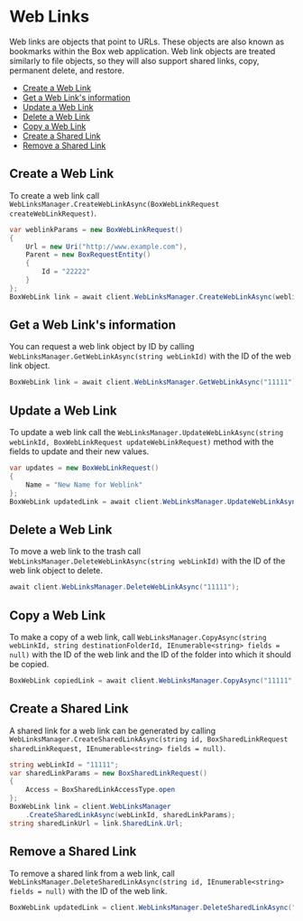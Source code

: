 Web Links
=========

Web links are objects that point to URLs. These objects are also known as bookmarks within the Box web application.
Web link objects are treated similarly to file objects, so they will also support shared links, copy, permanent delete,
and restore.

<!-- START doctoc generated TOC please keep comment here to allow auto update -->
<!-- DON'T EDIT THIS SECTION, INSTEAD RE-RUN doctoc TO UPDATE -->


- [Create a Web Link](#create-a-web-link)
- [Get a Web Link's information](#get-a-web-links-information)
- [Update a Web Link](#update-a-web-link)
- [Delete a Web Link](#delete-a-web-link)
- [Copy a Web Link](#copy-a-web-link)
- [Create a Shared Link](#create-a-shared-link)
- [Remove a Shared Link](#remove-a-shared-link)

<!-- END doctoc generated TOC please keep comment here to allow auto update -->

Create a Web Link
-----------------

To create a web link call `WebLinksManager.CreateWebLinkAsync(BoxWebLinkRequest createWebLinkRequest)`.

<!-- sample post_web_links -->
```c#
var weblinkParams = new BoxWebLinkRequest()
{
    Url = new Uri("http://www.example.com"),
    Parent = new BoxRequestEntity()
    {
        Id = "22222"
    }
};
BoxWebLink link = await client.WebLinksManager.CreateWebLinkAsync(weblinkParams);
```

Get a Web Link's information
----------------------------

You can request a web link object by ID by calling `WebLinksManager.GetWebLinkAsync(string webLinkId)`
with the ID of the web link object.

<!-- sample get_web_links_id -->
```c#
BoxWebLink link = await client.WebLinksManager.GetWebLinkAsync("11111");
```

Update a Web Link
-----------------

To update a web link call the
`WebLinksManager.UpdateWebLinkAsync(string webLinkId, BoxWebLinkRequest updateWebLinkRequest)`
method with the fields to update and their new values.

<!-- sample put_web_links_id -->
```c#
var updates = new BoxWebLinkRequest()
{
    Name = "New Name for Weblink"
};
BoxWebLink updatedLink = await client.WebLinksManager.UpdateWebLinkAsync("11111", updates);
```

Delete a Web Link
-----------------

To move a web link to the trash call `WebLinksManager.DeleteWebLinkAsync(string webLinkId)`
with the ID of the web link object to delete.

```c#
await client.WebLinksManager.DeleteWebLinkAsync("11111");
```

Copy a Web Link
---------------

To make a copy of a web link, call `WebLinksManager.CopyAsync(string webLinkId, string destinationFolderId, IEnumerable<string> fields = null)` with the ID of the web link and the ID of the folder into which it should be copied.

```c#
BoxWebLink copiedLink = await client.WebLinksManager.CopyAsync("11111", "22222");
```

Create a Shared Link
--------------------

A shared link for a web link can be generated by calling
`WebLinksManager.CreateSharedLinkAsync(string id, BoxSharedLinkRequest sharedLinkRequest, IEnumerable<string> fields = null)`.

```c#
string webLinkId = "11111";
var sharedLinkParams = new BoxSharedLinkRequest()
{
    Access = BoxSharedLinkAccessType.open
};
BoxWebLink link = client.WebLinksManager
    .CreateSharedLinkAsync(webLinkId, sharedLinkParams);
string sharedLinkUrl = link.SharedLink.Url;
```

Remove a Shared Link
--------------------

To remove a shared link from a web link, call
`WebLinksManager.DeleteSharedLinkAsync(string id, IEnumerable<string> fields = null)`
with the ID of the web link.

```c#
BoxWebLink updatedLink = client.WebLinksManager.DeleteSharedLinkAsync("11111");
```
